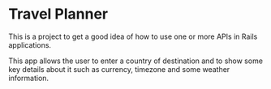# Travel Planner

This is a project to get a good idea of how to use one or more APIs in Rails applications.

This app allows the user to enter a country of destination and to show some key details about it such as currency, timezone and some weather information.
